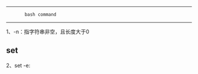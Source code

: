 ---------------------------------
           bash command
---------------------------------

1、-n：指字符串非空，且长度大于0





## set
2、set -e: